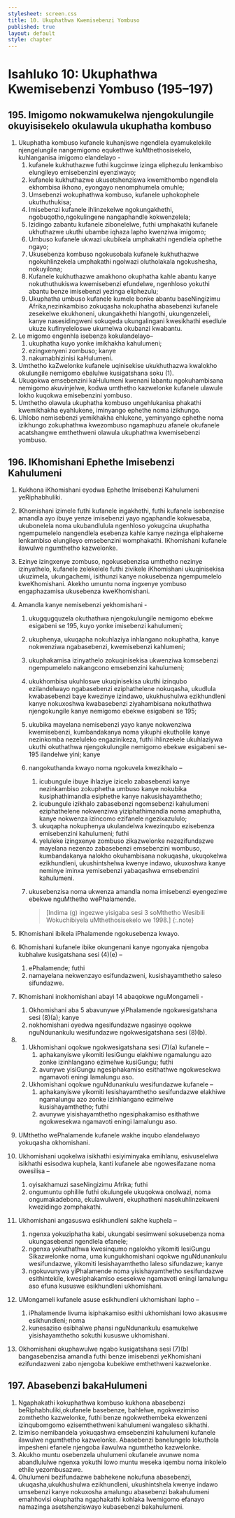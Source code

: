 ```yaml
---
stylesheet: screen.css
title: 10. Ukuphathwa Kwemisebenzi Yombuso
published: true
layout: default
style: chapter
---
```


# Isahluko 10: Ukuphathwa Kwemisebenzi Yombuso (195–197)

## 195. Imigomo nokwamukelwa njengokulungile okuyisisekelo okulawula ukuphatha kombuso

1.	Ukuphatha kombuso kufanele kuhanjiswe ngendlela eyamukelekile njengelungile nangemigomo equkethwe kuMthethosisekelo, kuhlanganisa imigomo elandelayo -
	1.	kufanele kukhuthazwe futhi kugcinwe izinga eliphezulu lenkambiso elungileyo emisebenzini eyenziwayo;
	1.	kufanele kukhuthazwe ukusetshenziswa kwemithombo ngendlela ekhombisa ikhono, eyongayo nenomphumela omuhle;
	1.	Umsebenzi wokuphathwa kombuso, kufanele uphokophele ukuthuthukisa;
	1.	Imisebenzi kufanele ihlinzekelwe ngokungakhethi, ngobuqotho,ngokulingene nangaphandle kokwenzelela;
	1.	Izidingo zabantu kufanele zibonelelwe, futhi umphakathi kufanele ukhuthazwe ukuthi ubambe iqhaza lapho kwenziwa imigomo;
	1.	Umbuso kufanele ukwazi ukubikela umphakathi ngendlela ophethe ngayo;
	1.	Ukusebenza kombuso ngokusobala kufanele kukhuthazwe ngokuhlinzekela umphakathi ngolwazi olutholakala ngokushesha, nokuyilona;
	1.	Kufanele kukhuthazwe amakhono okuphatha kahle abantu kanye nokuthuthukiswa kwemisebenzi efundelwe, ngenhloso yokuthi abantu benze imisebenzi yezinga eliphezulu;
	1.	Ukuphatha umbuso kufanele kumele bonke abantu baseNingizimu Afrika,nezinkambiso zokuqasha nokuphatha abasebenzi kufanele zesekelwe ekukhoneni, ukungakhethi hlangothi, ukungenzeleli, kanye nasesidingweni sokuqeda ukungalingani kwesikhathi esedlule ukuze kufinyeleloswe ukumelwa okubanzi kwabantu.
2.	Le migomo engenhla isebenza kokulandelayo–
	1.	ukuphatha kuyo yonke imikhakha kahulumeni;
	1.	ezingxenyeni zombuso; kanye
	1.	nakumabhizinisi kaHulumeni.
3.	Umthetho kaZwelonke kufanele uqinisekise ukukhuthazwa kwalokho okulungile nemigomo ebalulwe kusigatshana soku (1).
4.	Ukuqokwa emsebenzini kaHulumeni kwenani labantu ngokuhambisana nemigomo akuvinjelwe, kodwa umthetho kazwelonke kufanele ulawule lokho kuqokwa emisebenzini yombuso.
5.	Umthetho olawula ukuphatha kombuso ungehlukanisa phakathi kwemikhakha eyahlukene, iminyango ephethe noma izikhungo.
6.	Uhlobo nemisebenzi yemikhakha ehlukene, yeminyango ephethe noma izikhungo zokuphathwa kwezombuso ngamaphuzu afanele okufanele acatshangwe emthethweni olawula ukuphathwa kwemisebenzi yombuso.

## 196. IKhomishani Ephethe Imisebenzi Kahulumeni

1.	Kukhona iKhomishani eyodwa Ephethe Imisebenzi Kahulumeni yeRiphabhuliki.
2.	IKhomishani izimele futhi kufanele ingakhethi, futhi kufanele isebenzise amandla ayo ibuye yenze imisebenzi yayo ngaphandle kokwesaba, ukubonelela noma ukubandlulula ngenhloso yokugcina ukuphatha ngempumelelo nangendlela esebenza kahle kanye nezinga eliphakeme lenkambiso elungileyo emsebenzini womphakathi. IKhomishani kufanele ilawulwe ngumthetho kazwelonke.
3.	Ezinye izingxenye zombuso, ngokusebenzisa umthetho nezinye izinyathelo, kufanele zelekelele futhi zivikele iKhomishani ukuqinisekisa ukuzimela, ukungachemi, isithunzi kanye nokusebenza ngempumelelo kweKhomishani. Akekho umuntu noma ingxenye yombuso engaphazamisa ukusebenza kweKhomishani.
4.	Amandla kanye nemisebenzi yekhomishani -
	1.	ukugqugquzela okuthathwa njengokulungile nemigomo ebekwe esigabeni se 195, kuyo yonke imisebenzi kahulumeni;
	1.	ukuphenya, ukuqapha nokuhlaziya inhlangano nokuphatha, kanye nokwenziwa ngabasebenzi, kwemisebenzi kahlumeni;
	1.	ukuphakamisa izinyathelo zokuqinisekisa ukwenziwa komsebenzi ngempumelelo nakangcono emsebenzini kahulumeni;
	1.	ukukhombisa ukuhloswe ukuqinisekisa ukuthi izinqubo ezilandelwayo ngabasebenzi eziphathelene nokuqasha, ukudlula kwabasebenzi baye kwezinye izindawo, ukukhushulwa ezikhundleni kanye nokuxoshwa kwabasebenzi ziyahambisana nokuthathwa njengokungile kanye nemigomo ebekwe esigabeni se 195;
	1.	ukubika mayelana nemisebenzi yayo kanye nokwenziwa kwemisebenzi, kumbandakanya noma yikuphi ekutholile kanye nezinkomba nezeluleko engazinikeza, futhi ihlinzekele ukuhlaziywa ukuthi okuthathwa njengokulungile nemigomo ebekwe esigabeni se-195 ilandelwe yini; kanye
	1.	nangokuthanda kwayo noma ngokuvela kwezikhalo –
		1.	icubungule ibuye ihlaziye izicelo zabasebenzi kanye nezinkambiso zokuphetha umbuso kanye nokubika kusiphathimandla esiphethe kanye nakusishayamthetho;
		1.	icubungule izikhalo zabasebenzi ngomsebenzi kahulumeni eziphathelene nokwenziwa yiziphathimandla noma amaphutha, kanye nokwenza izincomo ezifanele ngezixazululo;
		1.	ukuqapha nokuphenya ukulandelwa kwezinqubo ezisebenza emisebenzini kahulumeni; futhi
		1.	yeluleke izingxenye zombuso zikazwelonke nezezifundazwe mayelana nezenzo zabasebenzi emsebenzini wombuso, kumbandakanya nalokho okuhambisana nokuqasha, ukuqokelwa ezikhundleni, ukushintshelwa kwenye indawo, ukuxoshwa kanye neminye iminxa yemisebenzi yabaqashwa emsebenzini kahulumeni.
	1.	ukusebenzisa noma ukwenza amandla noma imisebenzi eyengeziwe ebekwe nguMthetho wePhalamende.

		> [Indima (g) ingezwe yisigaba sesi 3 soMthetho Wesibili Wokuchibiyela uMthethosisekelo we 1998.]
		{:.note}

5.	IKhomishani ibikela iPhalamende ngokusebenza kwayo.
6.	IKhomishani kufanele ibike okungenani kanye ngonyaka njengoba kubhalwe kusigatshana sesi (4)(e) –
	1.	ePhalamende; futhi
	1.	namayelana nekwenzayo esifundazweni, kusishayamthetho saleso sifundazwe.
7.	IKhomishani inokhomishani abayi 14 abaqokwe nguMongameli -
	1.	Okhomishani aba 5 abavunywe yiPhalamende ngokwesigatshana sesi (8)(a); kanye
	1.	nokhomishani oyedwa ngesifundazwe ngasinye oqokwe nguNdunankulu wesifundazwe ngokwesigatshana sesi (8)(b).
8.	
	1.	Ukhomishani oqokwe ngokwesigatshana sesi (7)(a) kufanele –
		1.	aphakanyiswe yikomiti lesiGungu elakhiwe ngamalungu azo zonke izinhlangano ezimelwe kusiGungu; futhi
		1.	avunywe yisiGungu ngesiphakamiso esithathwe ngokwesekwa ngamavoti eningi lamalungu aso.
	1.	Ukhomishani oqokwe nguNdunankulu wesifundazwe kufanele –
		1.	aphakanyiswe yikomiti lesishayamthetho sesifundazwe elakhiwe ngamalungu azo zonke izinhlangano ezimelwe kusishayamthetho; futhi
		1.	avunywe yisishayamthetho ngesiphakamiso esithathwe ngokwesekwa ngamavoti eningi lamalungu aso.
9.	UMthetho wePhalamende kufanele wakhe inqubo elandelwayo yokuqasha okhomishani.
10.	Ukhomishani uqokelwa isikhathi esiyiminyaka emihlanu, esivuselelwa isikhathi esisodwa kuphela, kanti kufanele abe ngowesifazane noma owesilisa –
	1.	oyisakhamuzi saseNingizimu Afrika; futhi
	1.	ongumuntu ophilile futhi okulungele ukuqokwa onolwazi, noma ongumakadebona, ekulawulweni, ekuphatheni nasekuhlinzekweni kwezidingo zomphakathi.
11.	Ukhomishani angasuswa esikhundleni sakhe kuphela –
	1.	ngenxa yokuziphatha kabi, ukungabi sesimweni sokusebenza noma ukungasebenzi ngendlela efanele;
	1.	ngenxa yokuthathwa kwesinqumo ngalokho yikomiti lesiGungu Sikazwelonke noma, uma kungukhomishani oqokwe nguNdunankulu wesifundazwe, yikomiti lesishayamthetho laleso sifundazwe; kanye
	1.	ngokuvunywa yiPhalamende noma yisishayamthetho sesifundazwe esithintekile, kwesiphakamiso esesekwe ngamavoti eningi lamalungu aso efuna kususwe esikhundleni ukhomishani.
12.	UMongameli kufanele asuse esikhundleni ukhomishani lapho –
	1.	iPhalamende livuma isiphakamiso esithi ukhomishani lowo akasuswe esikhundleni; noma
	1.	kunesaziso esibhalwe phansi nguNdunankulu esamukelwe yisishayamthetho sokuthi kususwe ukhomishani.
13.	Okhomishani okuphawulwe ngabo kusigatshana sesi (7)(b) bangasebenzisa amandla futhi benze imisebenzi yeKhomishani ezifundazweni zabo njengoba kubekiwe emthethweni kazwelonke.

## 197. Abasebenzi bakaHulumeni

1.	Ngaphakathi kokuphathwa kombuso kukhona abasebenzi beRiphabhuliki,okufanele basebenze, bahlelwe, ngokwezimiso zomthetho kazwelonke, futhi benze ngokwethembeka ekwenzeni izinqubomgomo ezisemthethweni kahulumeni wangaleso sikhathi.
2.	Izimiso nemibandela yokuqashwa emsebenzini kahulumeni kufanele ilawulwe ngumthetho kazwelonke. Abasebenzi banelungelo lokuthola impesheni efanele njengoba ilawulwa ngumthetho kazwelonke.
3.	Akukho muntu osebenzela uhulumeni okufanele avunwe noma abandlululwe ngenxa yokuthi lowo muntu weseka iqembu noma inkolelo ethile yezombusazwe.
4.	Ohulumeni bezifundazwe babhekene nokufuna abasebenzi, ukuqasha,ukukhushulwa ezikhundleni, ukushintshela kwenye indawo umsebenzi kanye nokuxosha amalungu abasebenzi bakahulumeni emahhovisi okuphatha ngaphakathi kohlaka lwemigomo efanayo namazinga asetshenziswayo kubasebenzi bakahulumeni.
